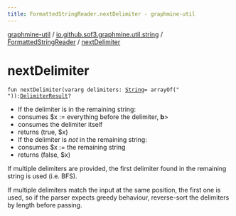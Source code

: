 ```yaml
---
title: FormattedStringReader.nextDelimiter - graphmine-util
---
```


[graphmine-util](../../index.html) / [io.github.sof3.graphmine.util.string](../index.html) / [FormattedStringReader](index.html) / [nextDelimiter](./next-delimiter.html)

# nextDelimiter

`fun nextDelimiter(vararg delimiters: `[`String`](https://kotlinlang.org/api/latest/jvm/stdlib/kotlin/-string/index.html)` = arrayOf(" ")): `[`DelimiterResult`](../-delimiter-result/index.html)`?`
* If the delimiter is in the remaining string:
* consumes $x := everything before the delimiter, **b**&gt;
* consumes the delimiter itself
* returns (true, $x)
* If the delimiter is *not* in the remaining string:
* consumes $x := the remaining string
* returns (false, $x)

If multiple delimiters are provided, the first delimiter found in the remaining string is used (i.e. BFS).

If multiple delimiters match the input at the same position, the first one is used, so if the parser expects
greedy behaviour, reverse-sort the delimiters by length before passing.

